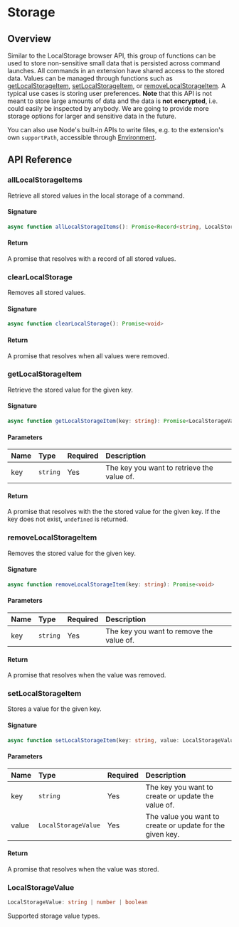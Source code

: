 # Storage

## Overview

Similar to the LocalStorage browser API, this group of functions can be used to store non-sensitive small data that is persisted across command launches. All commands in an extension have shared access to the stored data. Values can be managed through functions such as [getLocalStorageItem](#getLocalStorageItem), [setLocalStorageItem](#setLocalStorageItem), or [removeLocalStorageItem](#removeLocalStorageItem). A typical use cases is storing user preferences. **Note** that this API is not meant to store large amounts of data and the data is **not encrypted**, i.e. could easily be inspected by anybody. We are going to provide more storage options for larger and sensitive data in the future.

You can also use Node's built-in APIs to write files, e.g. to the extension's own `supportPath`, accessible through [Environment](../api-reference/environment.md).

## API Reference

### allLocalStorageItems

Retrieve all stored values in the local storage of a command.

#### Signature

```typescript
async function allLocalStorageItems(): Promise<Record<string, LocalStorageValue>>
```

#### Return

A promise that resolves with a record of all stored values.

### clearLocalStorage

Removes all stored values.

#### Signature

```typescript
async function clearLocalStorage(): Promise<void>
```

#### Return

A promise that resolves when all values were removed.

### getLocalStorageItem

Retrieve the stored value for the given key.

#### Signature

```typescript
async function getLocalStorageItem(key: string): Promise<LocalStorageValue | undefined>
```

#### Parameters

| Name | Type | Required | Description |
| :--- | :--- | :--- | :--- |
| key | `string` | Yes | The key you want to retrieve the value of. |

#### Return

A promise that resolves with the the stored value for the given key. If the key does not exist, `undefined` is returned.

### removeLocalStorageItem

Removes the stored value for the given key.

#### Signature

```typescript
async function removeLocalStorageItem(key: string): Promise<void>
```

#### Parameters

| Name | Type | Required | Description |
| :--- | :--- | :--- | :--- |
| key | `string` | Yes | The key you want to remove the value of. |

#### Return

A promise that resolves when the value was removed.

### setLocalStorageItem

Stores a value for the given key.

#### Signature

```typescript
async function setLocalStorageItem(key: string, value: LocalStorageValue): Promise<void>
```

#### Parameters

| Name | Type | Required | Description |
| :--- | :--- | :--- | :--- |
| key | `string` | Yes | The key you want to create or update the value of. |
| value | `LocalStorageValue` | Yes | The value you want to create or update for the given key. |

#### Return

A promise that resolves when the value was stored.

### LocalStorageValue

```typescript
LocalStorageValue: string | number | boolean
```

Supported storage value types.

